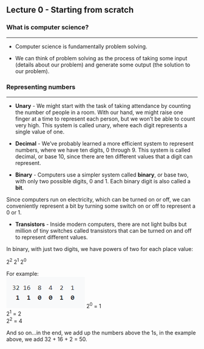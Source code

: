 ## Lecture 0 - Starting from scratch

### What is computer science?
---
* Computer science is fundamentally problem solving.

* We can think of problem solving as the process of taking some input (details about our problem) and generate some output (the solution to our problem).

### Representing numbers
---
* **Unary** - We might start with the task of taking attendance by counting the number of people in a room. With our hand, we might raise one finger at a time to represent each person, but we won’t be able to count very high. This system is called unary, where each digit represents a single value of one.

* **Decimal** - We’ve probably learned a more efficient system to represent numbers, where we have ten digits, 0 through 9. This system is called decimal, or base 10, since there are ten different values that a digit can represent.

* **Binary** - Computers use a simpler system called **binary**, or base two, with only two possible digits, 0 and 1. Each binary digit is also called a **bit**.

Since computers run on electricity, which can be turned on or off, we can conveniently represent a bit by turning some switch on or off to represent a 0 or 1.

* **Transistors** - Inside modern computers, there are not light bulbs but million of tiny switches called transistors that can be turned on and off to represent different values.

In binary, with just two digits, we have powers of two for each place value:

2<sup>2</sup> 2<sup>1</sup> 2<sup>0</sup>

For example:  
![](./bin-ex.png)
2<sup>0</sup> = 1  
2<sup>1</sup> = 2  
2<sup>2</sup> = 4  

And so on...in the end, we add up the numbers above the 1s, in the example above, we add 32 + 16 + 2 = 50.

